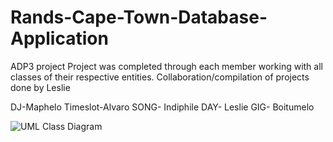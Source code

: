# Rands-Cape-Town-Database-Application
ADP3 project 
Project was completed through each member working with all classes of their respective entities.
Collaboration/compilation of projects done by Leslie

DJ-Maphelo
Timeslot-Alvaro
SONG- Indiphile
DAY- Leslie
GIG- Boitumelo

![UML Class Diagram](C:\Users\User\Documents\it\IT\y3\Tasks\ADP\UML_Class_Diagram.png)